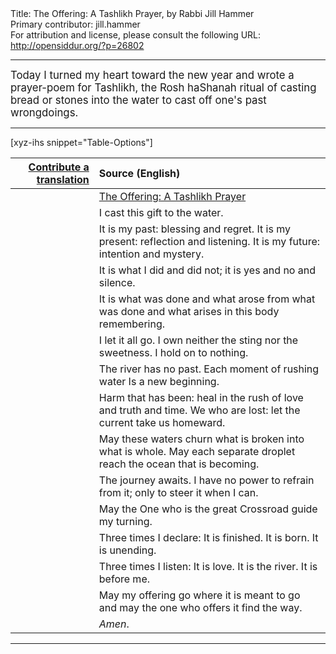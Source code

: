 <html>
<head></head>
<body>
Title: The Offering: A Tashlikh Prayer, by Rabbi Jill Hammer<br />
Primary contributor: jill.hammer<br />
For attribution and license, please consult the following URL: <a href="http://opensiddur.org/?p=26802">http://opensiddur.org/?p=26802</a>
<p />
<hr />

<div class="english" lang="en" style="font-size: 1.2em;">
Today I turned my heart toward the new year and wrote a prayer-poem for Tashlikh, the Rosh haShanah ritual of casting bread or stones into the water to cast off one's past wrongdoings.
</div>

<hr />

[xyz-ihs snippet="Table-Options"]<table style="margin-left: auto; margin-right: auto;" class="draggable">
<thead><tr><th id="x" style="text-align: right;"><a href="/translate/" target="_blank" rel="noopener">Contribute a translation</a></th><th style="text-align: left;">Source (English)</th></tr></thead>
<tbody>
<tr>
<td style="vertical-align:top;">
<div class="liturgy" lang="he">

</span></div>
</td>
 
<td style="vertical-align:top;" >
<div class="english" lang="en">
<u>The Offering: A Tashlikh Prayer</u>
</div>
</td></tr>


<tr><td style="vertical-align: top;">
<div class="liturgy" lang="he" style="text-align: right;">

</span></div>
</td>
 
<td style="vertical-align:top;" >
<div class="english" lang="en">
I cast this gift to the water.
</div>
</td></tr>


<tr><td style="vertical-align: top;">
<div class="liturgy" lang="he" style="text-align: right;">

</span></div>
</td>
 
<td style="vertical-align:top;" >
<div class="english" lang="en">
It is my past: blessing and regret.
It is my present: reflection and listening.
It is my future: intention and mystery.
</div>
</td></tr>


<tr><td style="vertical-align: top;">
<div class="liturgy" lang="he" style="text-align: right;">

</span></div>
</td>
 
<td style="vertical-align:top;" >
<div class="english" lang="en">
It is what I did
and did not;
it is yes and no and silence.
</div>
</td></tr>


<tr><td style="vertical-align: top;">
<div class="liturgy" lang="he" style="text-align: right;">

</span></div>
</td>
 
<td style="vertical-align:top;" >
<div class="english" lang="en">
It is what was done
and what arose from what was done 
and what arises in this body remembering.
</div>
</td></tr>


<tr><td style="vertical-align: top;">
<div class="liturgy" lang="he" style="text-align: right;">

</span></div>
</td>
 
<td style="vertical-align:top;" >
<div class="english" lang="en">
I let it all go. I own
neither the sting nor the sweetness.
I hold on to nothing.
</div>
</td></tr>


<tr><td style="vertical-align: top;">
<div class="liturgy" lang="he" style="text-align: right;">

</span></div>
</td>
 
<td style="vertical-align:top;" >
<div class="english" lang="en">
The river has no past. 
Each moment of rushing water
Is a new beginning.
</div>
</td></tr>


<tr><td style="vertical-align: top;">
<div class="liturgy" lang="he" style="text-align: right;">

</span></div>
</td>
 
<td style="vertical-align:top;" >
<div class="english" lang="en">
Harm that has been:
heal in the rush of love and truth and time.
We who are lost:
let the current take us homeward.
</div>
</td></tr>


<tr><td style="vertical-align: top;">
<div class="liturgy" lang="he" style="text-align: right;">

</span></div>
</td>
 
<td style="vertical-align:top;" >
<div class="english" lang="en">
May these waters churn what is broken
into what is whole.
May each separate droplet
reach the ocean that is becoming.
</div>
</td></tr>


<tr><td style="vertical-align: top;">
<div class="liturgy" lang="he" style="text-align: right;">

</span></div>
</td>
 
<td style="vertical-align:top;" >
<div class="english" lang="en">
The journey awaits.
I have no power to refrain from it;
only to steer it when I can.
</div>
</td></tr>


<tr><td style="vertical-align: top;">
<div class="liturgy" lang="he" style="text-align: right;">

</span></div>
</td>
 
<td style="vertical-align:top;" >
<div class="english" lang="en">
May the One who is
the great Crossroad
guide my turning.
</div>
</td></tr>


<tr><td style="vertical-align: top;">
<div class="liturgy" lang="he" style="text-align: right;">

</span></div>
</td>
 
<td style="vertical-align:top;" >
<div class="english" lang="en">
Three times I declare:
It is finished.
It is born.
It is unending.
</div>
</td></tr>


<tr><td style="vertical-align: top;">
<div class="liturgy" lang="he" style="text-align: right;">

</span></div>
</td>
 
<td style="vertical-align:top;" >
<div class="english" lang="en">
Three times I listen:
It is love.
It is the river.
It is before me.
</div>
</td></tr>


<tr><td style="vertical-align: top;">
<div class="liturgy" lang="he" style="text-align: right;">

</span></div>
</td>
 
<td style="vertical-align:top;" >
<div class="english" lang="en">
May my offering go where it is meant to go
and may the one who offers it
find the way.
</div>
</td></tr>


<tr><td style="vertical-align: top;">
<div class="liturgy" lang="he" style="text-align: right;">

</span></div>
</td>
 
<td style="vertical-align:top;" >
<div class="english" lang="en">
<em>Amen</em>.
</div>
</td></tr>
</tbody></table>

<hr />

&nbsp;
</body>
</html>